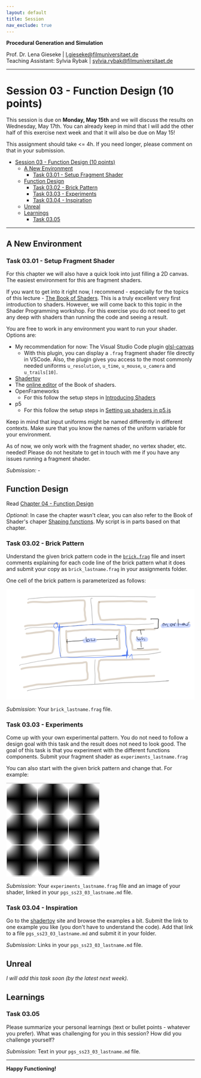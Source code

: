 ```yaml
---
layout: default
title: Session
nav_exclude: true
---
```


**Procedural Generation and Simulation**  


Prof. Dr. Lena Gieseke \| l.gieseke@filmuniversitaet.de  
Teaching Assistant: Sylvia Rybak \| sylvia.rybak@filmuniversitaet.de

---

# Session 03 - Function Design (10 points)

This session is due on **Monday, May 15th** and we will discuss the results on Wednesday, May 17th. You can already keep in mind that I will add the other half of this exercise next week and that it will also be due on May 15!

This assignment should take <= 4h. If you need longer, please comment on that in your submission.

* [Session 03 - Function Design (10 points)](#session-03---function-design-10-points)
    * [A New Environment](#a-new-environment)
        * [Task 03.01 - Setup Fragment Shader](#task-0301---setup-fragment-shader)
    * [Function Design](#function-design)
        * [Task 03.02 - Brick Pattern](#task-0302---brick-pattern)
        * [Task 03.03 - Experiments](#task-0303---experiments)
        * [Task 03.04 - Inspiration](#task-0304---inspiration)
    * [Unreal](#unreal)
    * [Learnings](#learnings)
        * [Task 03.05](#task-0305)


---

## A New Environment

### Task 03.01 - Setup Fragment Shader

For this chapter we will also have a quick look into just filling a 2D canvas. The easiest environment for this are fragment shaders. 

<!-- You should be roughly familiar with working with a fragment shader from last term's lecture *Theoretical Backgrounds in Audio and Graphics*.  -->

If you want to get into it right now, I recommend - especially for the topics of this lecture - [The Book of Shaders](https://thebookofshaders.com/). This is a truly excellent very first introduction to shaders. However, we will come back to this topic in the Shader Programming workshop. For this exercise you do not need to get any deep with shaders than running the code and seeing a result.

You are free to work in any environment you want to run your shader. Options are:

* My recommendation for now: The Visual Studio Code plugin [glsl-canvas](https://marketplace.visualstudio.com/items?itemName=circledev.glsl-canvas)
    * With this plugin, you can display a `.frag` fragment shader file directly in VSCode. Also, the plugin gives you access to the most commonly needed uniforms `u_resolution`, `u_time`, `u_mouse`, `u_camera` and `u_trails[10]`.
* [Shadertoy](https://www.shadertoy.com/)
* The [online editor](http://editor.thebookofshaders.com/) of the Book of shaders.
* OpenFrameworks
    * For this follow the setup steps in [Introducing Shaders](https://openframeworks.cc/ofBook/chapters/shaders.html)
* p5
    * For this follow the setup steps in [Setting up shaders in p5.js](https://itp-xstory.github.io/p5js-shaders/#/./docs/setting-up-shaders-in-p5)  

Keep in mind that input uniforms might be named differently in different contexts. Make sure that you know the names of the uniform variable for your environment.  

As of now, we only work with the fragment shader, no vertex shader, etc. needed! Please do not hesitate to get in touch with me if you have any issues running a fragment shader.

*Submission:* -

## Function Design

Read [Chapter 04 - Function Design](../../02_scripts/pgs_ss23_03_functions_script.md)

*Optional*: In case the chapter wasn't clear, you can also refer to the Book of Shader's chaper [Shaping functions](https://thebookofshaders.com/05/). My script is in parts based on that chapter.

### Task 03.02 - Brick Pattern

Understand the given brick pattern code in the [`brick.frag`](brick.frag) file and insert comments explaining for each code line of the brick pattern what it does and submit your copy as `brick_lastname.frag` in your assignments folder.

One cell of the brick pattern is parameterized as follows:

![tex_brick_params](img/tex_brick_params.png)

*Submission:* Your `brick_lastname.frag` file.

### Task 03.03 - Experiments

Come up with your own experimental pattern. You do not need to follow a design goal with this task and the result does not need to look good. The goal of this task is that you experiment with the different functions components. Submit your fragment shader as `experiments_lastname.frag`

You can also start with the given brick pattern and change that. For example:

![brick_variation_02](img/brick_02.png)

*Submission:* Your `experiments_lastname.frag` file and an image of your shader, linked in your `pgs_ss23_03_lastname.md` file.


### Task 03.04 - Inspiration

Go to the [shadertoy](https://www.shadertoy.com/) site and browse the examples a bit. Submit the link to one example you like (you don't have to understand the code). Add that link to a file `pgs_ss23_03_lastname.md` and submit it in your folder.

*Submission:* Links in your `pgs_ss23_03_lastname.md` file.

## Unreal

*I will add this task soon (by the latest next week).*

## Learnings

### Task 03.05

Please summarize your personal learnings (text or bullet points - whatever you prefer). What was challenging for you in this session? How did you challenge yourself?

*Submission:* Text in your `pgs_ss23_03_lastname.md` file.

---

**Happy Functioning!**

